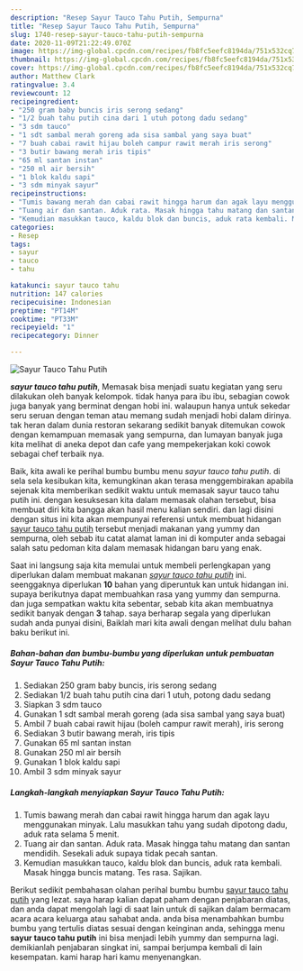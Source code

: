 ```yaml
---
description: "Resep Sayur Tauco Tahu Putih, Sempurna"
title: "Resep Sayur Tauco Tahu Putih, Sempurna"
slug: 1740-resep-sayur-tauco-tahu-putih-sempurna
date: 2020-11-09T21:22:49.070Z
image: https://img-global.cpcdn.com/recipes/fb8fc5eefc8194da/751x532cq70/sayur-tauco-tahu-putih-foto-resep-utama.jpg
thumbnail: https://img-global.cpcdn.com/recipes/fb8fc5eefc8194da/751x532cq70/sayur-tauco-tahu-putih-foto-resep-utama.jpg
cover: https://img-global.cpcdn.com/recipes/fb8fc5eefc8194da/751x532cq70/sayur-tauco-tahu-putih-foto-resep-utama.jpg
author: Matthew Clark
ratingvalue: 3.4
reviewcount: 12
recipeingredient:
- "250 gram baby buncis iris serong sedang"
- "1/2 buah tahu putih cina dari 1 utuh potong dadu sedang"
- "3 sdm tauco"
- "1 sdt sambal merah goreng ada sisa sambal yang saya buat"
- "7 buah cabai rawit hijau boleh campur rawit merah iris serong"
- "3 butir bawang merah iris tipis"
- "65 ml santan instan"
- "250 ml air bersih"
- "1 blok kaldu sapi"
- "3 sdm minyak sayur"
recipeinstructions:
- "Tumis bawang merah dan cabai rawit hingga harum dan agak layu menggunakan minyak. Lalu masukkan tahu yang sudah dipotong dadu, aduk rata selama 5 menit."
- "Tuang air dan santan. Aduk rata. Masak hingga tahu matang dan santan mendidih. Sesekali aduk supaya tidak pecah santan."
- "Kemudian masukkan tauco, kaldu blok dan buncis, aduk rata kembali. Masak hingga buncis matang. Tes rasa. Sajikan."
categories:
- Resep
tags:
- sayur
- tauco
- tahu

katakunci: sayur tauco tahu 
nutrition: 147 calories
recipecuisine: Indonesian
preptime: "PT14M"
cooktime: "PT33M"
recipeyield: "1"
recipecategory: Dinner

---
```



![Sayur Tauco Tahu Putih](https://img-global.cpcdn.com/recipes/fb8fc5eefc8194da/751x532cq70/sayur-tauco-tahu-putih-foto-resep-utama.jpg)

<b><i>sayur tauco tahu putih</i></b>, Memasak bisa menjadi suatu kegiatan yang seru dilakukan oleh banyak kelompok. tidak hanya para ibu ibu, sebagian cowok juga banyak yang berminat dengan hobi ini. walaupun hanya untuk sekedar seru seruan dengan teman atau memang sudah menjadi hobi dalam dirinya. tak heran dalam dunia restoran sekarang sedikit banyak ditemukan cowok dengan kemampuan memasak yang sempurna, dan lumayan banyak juga kita melihat di aneka depot dan cafe yang mempekerjakan koki cowok sebagai chef terbaik nya.



Baik, kita awali ke perihal bumbu bumbu menu <i>sayur tauco tahu putih</i>. di sela sela kesibukan kita, kemungkinan akan terasa menggembirakan apabila sejenak kita memberikan sedikit waktu untuk memasak sayur tauco tahu putih ini. dengan kesuksesan kita dalam memasak olahan tersebut, bisa membuat diri kita bangga akan hasil menu kalian sendiri. dan lagi disini dengan situs ini kita akan mempunyai referensi untuk membuat hidangan <u>sayur tauco tahu putih</u> tersebut menjadi makanan yang yummy dan sempurna, oleh sebab itu catat alamat laman ini di komputer anda sebagai salah satu pedoman kita dalam memasak hidangan baru yang enak.


Saat ini langsung saja kita memulai untuk membeli perlengkapan yang diperlukan dalam membuat makanan <u><i>sayur tauco tahu putih</i></u> ini. seenggaknya diperlukan <b>10</b> bahan yang diperuntuk kan untuk hidangan ini. supaya berikutnya dapat membuahkan rasa yang yummy dan sempurna. dan juga sempatkan waktu kita sebentar, sebab kita akan membuatnya sedikit banyak dengan <b>3</b> tahap. saya berharap segala yang diperlukan sudah anda punyai disini, Baiklah mari kita awali dengan melihat dulu bahan baku berikut ini.

<!--inarticleads1-->

##### Bahan-bahan dan bumbu-bumbu yang diperlukan untuk pembuatan Sayur Tauco Tahu Putih:

1. Sediakan 250 gram baby buncis, iris serong sedang
1. Sediakan 1/2 buah tahu putih cina dari 1 utuh, potong dadu sedang
1. Siapkan 3 sdm tauco
1. Gunakan 1 sdt sambal merah goreng (ada sisa sambal yang saya buat)
1. Ambil 7 buah cabai rawit hijau (boleh campur rawit merah), iris serong
1. Sediakan 3 butir bawang merah, iris tipis
1. Gunakan 65 ml santan instan
1. Gunakan 250 ml air bersih
1. Gunakan 1 blok kaldu sapi
1. Ambil 3 sdm minyak sayur




<!--inarticleads2-->

##### Langkah-langkah menyiapkan Sayur Tauco Tahu Putih:

1. Tumis bawang merah dan cabai rawit hingga harum dan agak layu menggunakan minyak. Lalu masukkan tahu yang sudah dipotong dadu, aduk rata selama 5 menit.
1. Tuang air dan santan. Aduk rata. Masak hingga tahu matang dan santan mendidih. Sesekali aduk supaya tidak pecah santan.
1. Kemudian masukkan tauco, kaldu blok dan buncis, aduk rata kembali. Masak hingga buncis matang. Tes rasa. Sajikan.




Berikut sedikit pembahasan olahan perihal bumbu bumbu <u>sayur tauco tahu putih</u> yang lezat. saya harap kalian dapat paham dengan penjabaran diatas, dan anda dapat mengolah lagi di saat lain untuk di sajikan dalam bermacam acara acara keluarga atau sahabat anda. anda bisa menambahkan bumbu bumbu yang tertulis diatas sesuai dengan keinginan anda, sehingga menu <b>sayur tauco tahu putih</b> ini bisa menjadi lebih yummy dan sempurna lagi. demikianlah penjabaran singkat ini, sampai berjumpa kembali di lain kesempatan. kami harap hari kamu menyenangkan.
